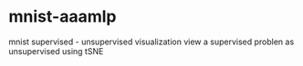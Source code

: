 # mnist-aaamlp
mnist supervised - unsupervised visualization 
view a supervised problen as unsupervised using tSNE 

